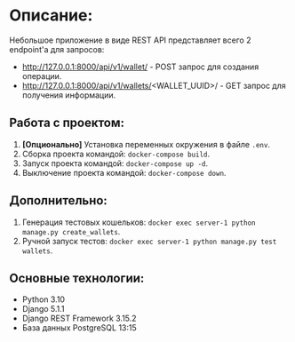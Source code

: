 # Описание:
Небольшое приложение в виде REST API представляет всего 2 endpoint'а для запросов:
- http://127.0.0.1:8000/api/v1/wallet/ - POST запрос для создания операции.
- http://127.0.0.1:8000/api/v1/wallets/<WALLET_UUID>/ - GET запрос для получения информации.
## Работа с проектом:
1. **[Опционально]** Установка переменных окружения в файле `.env`.
2. Сборка проекта командой: `docker-compose build`.
3. Запуск проекта командой: `docker-compose up -d`.
4. Выключение проекта командой: `docker-compose down`.
## Дополнительно:
1. Генерация тестовых кошельков: `docker exec server-1 python manage.py create_wallets`.
2. Ручной запуск тестов: `docker exec server-1 python manage.py test wallets`.
## Основные технологии: 
- Python 3.10
- Django 5.1.1
- Django REST Framework 3.15.2
- База данных PostgreSQL 13:15